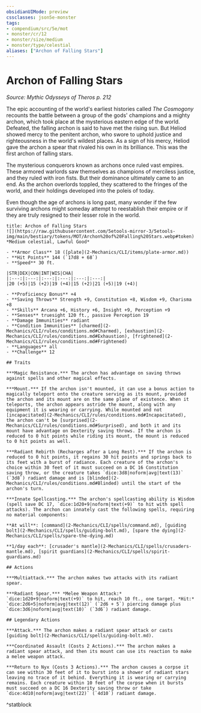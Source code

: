 ```yaml
---
obsidianUIMode: preview
cssclasses: json5e-monster
tags:
- compendium/src/5e/mot
- monster/cr/12
- monster/size/medium
- monster/type/celestial
aliases: ["Archon of Falling Stars"]
---
```

# Archon of Falling Stars
*Source: Mythic Odysseys of Theros p. 212*  

The epic accounting of the world's earliest histories called *The Cosmogony* recounts the battle between a group of the gods' champions and a mighty archon, which took place at the mysterious eastern edge of the world. Defeated, the falling archon is said to have met the rising sun. But Heliod showed mercy to the penitent archon, who swore to uphold justice and righteousness in the world's wildest places. As a sign of his mercy, Heliod gave the archon a spear that rivaled his own in its brilliance. This was the first archon of falling stars.

The mysterious conquerors known as archons once ruled vast empires. These armored warlords saw themselves as champions of merciless justice, and they ruled with iron fists. But their dominance ultimately came to an end. As the archon overlords toppled, they scattered to the fringes of the world, and their holdings developed into the poleis of today.

Even though the age of archons is long past, many wonder if the few surviving archons might someday attempt to reestablish their empire or if they are truly resigned to their lesser role in the world.

```ad-statblock
title: Archon of Falling Stars
![](https://raw.githubusercontent.com/5etools-mirror-3/5etools-img/main/bestiary/tokens/MOT/Archon%20of%20Falling%20Stars.webp#token)
*Medium celestial, Lawful Good*

- **Armor Class** 18 ([plate](2-Mechanics/CLI/items/plate-armor.md))
- **Hit Points** 144 (`17d8 + 68`)
- **Speed** 30 ft.

|STR|DEX|CON|INT|WIS|CHA|
|:---:|:---:|:---:|:---:|:---:|:---:|
|20 (+5)|15 (+2)|19 (+4)|15 (+2)|21 (+5)|19 (+4)|

- **Proficiency Bonus** +4
- **Saving Throws** Strength +9, Constitution +8, Wisdom +9, Charisma +8
- **Skills** Arcana +6, History +6, Insight +9, Perception +9
- **Senses** truesight 120 ft., passive Perception 19
- **Damage Immunities** radiant
- **Condition Immunities** [charmed](2-Mechanics/CLI/rules/conditions.md#Charmed), [exhaustion](2-Mechanics/CLI/rules/conditions.md#Exhaustion), [frightened](2-Mechanics/CLI/rules/conditions.md#Frightened)
- **Languages** all
- **Challenge** 12

## Traits

***Magic Resistance.*** The archon has advantage on saving throws against spells and other magical effects.

***Mount.*** If the archon isn't mounted, it can use a bonus action to magically teleport onto the creature serving as its mount, provided the archon and its mount are on the same plane of existence. When it teleports, the archon appears astride the mount, along with any equipment it is wearing or carrying. While mounted and not [incapacitated](2-Mechanics/CLI/rules/conditions.md#Incapacitated), the archon can't be [surprised](2-Mechanics/CLI/rules/conditions.md#Surprised), and both it and its mount have advantage on Dexterity saving throws. If the archon is reduced to 0 hit points while riding its mount, the mount is reduced to 0 hit points as well.

***Radiant Rebirth (Recharges after a Long Rest).*** If the archon is reduced to 0 hit points, it regains 30 hit points and springs back to its feet with a burst of radiance. Each creature of the archon's choice within 30 feet of it must succeed on a DC 16 Constitution saving throw, or the creature takes `dice:3d8|noform|avg|text(13)` (`3d8`) radiant damage and is [blinded](2-Mechanics/CLI/rules/conditions.md#Blinded) until the start of the archon's turn.

***Innate Spellcasting.*** The archon's spellcasting ability is Wisdom (spell save DC 17, `dice:1d20+9|noform|text(+9)` to hit with spell attacks). The archon can innately cast the following spells, requiring no material components:

**At will**: [command](2-Mechanics/CLI/spells/command.md), [guiding bolt](2-Mechanics/CLI/spells/guiding-bolt.md), [spare the dying](2-Mechanics/CLI/spells/spare-the-dying.md)

**1/day each**: [crusader's mantle](2-Mechanics/CLI/spells/crusaders-mantle.md), [spirit guardians](2-Mechanics/CLI/spells/spirit-guardians.md)

## Actions

***Multiattack.*** The archon makes two attacks with its radiant spear.

***Radiant Spear.*** *Melee Weapon Attack:* `dice:1d20+9|noform|text(+9)` to hit, reach 10 ft., one target. *Hit:* `dice:2d6+5|noform|avg|text(12)` (`2d6 + 5`) piercing damage plus `dice:3d6|noform|avg|text(10)` (`3d6`) radiant damage.

## Legendary Actions

***Attack.*** The archon makes a radiant spear attack or casts [guiding bolt](2-Mechanics/CLI/spells/guiding-bolt.md).

***Coordinated Assault (Costs 2 Actions).*** The archon makes a radiant spear attack, and then its mount can use its reaction to make a melee weapon attack.

***Return to Nyx (Costs 3 Actions).*** The archon causes a corpse it can see within 30 feet of it to burst into a shower of radiant stars leaving no trace of it behind. Everything it is wearing or carrying remains. Each creature within 10 feet of the corpse when it bursts must succeed on a DC 16 Dexterity saving throw or take `dice:4d10|noform|avg|text(22)` (`4d10`) radiant damage.
```
^statblock